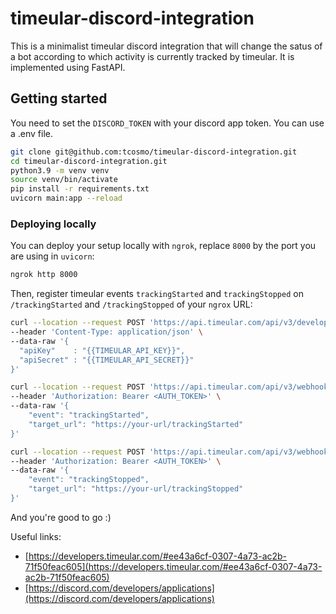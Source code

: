 # timeular-discord-integration

This is a minimalist timeular discord integration that will change the satus of a bot according to which activity is currently tracked by timeular. It is implemented using FastAPI.

## Getting started

You need to set the `DISCORD_TOKEN` with your discord app token. You can use a .env file.

```bash
git clone git@github.com:tcosmo/timeular-discord-integration.git
cd timeular-discord-integration.git
python3.9 -m venv venv
source venv/bin/activate
pip install -r requirements.txt
uvicorn main:app --reload
```

### Deploying locally

You can deploy your setup locally with `ngrok`, replace `8000` by the port you are using in `uvicorn`:

```bash
ngrok http 8000
```

Then, register timeular events `trackingStarted` and `trackingStopped` on `/trackingStarted` and `/trackingStopped` of your `ngrox` URL:

```bash
curl --location --request POST 'https://api.timeular.com/api/v3/developer/sign-in' \
--header 'Content-Type: application/json' \
--data-raw '{
  "apiKey"    : "{{TIMEULAR_API_KEY}}",
  "apiSecret" : "{{TIMEULAR_API_SECRET}}"
}'
```

```bash
curl --location --request POST 'https://api.timeular.com/api/v3/webhooks/subscription' \
--header 'Authorization: Bearer <AUTH_TOKEN>' \
--data-raw '{
    "event": "trackingStarted",
    "target_url": "https://your-url/trackingStarted"
}'
```

```bash
curl --location --request POST 'https://api.timeular.com/api/v3/webhooks/subscription' \
--header 'Authorization: Bearer <AUTH_TOKEN>' \
--data-raw '{
    "event": "trackingStopped",
    "target_url": "https://your-url/trackingStopped"
}'
```

And you're good to go :) 

Useful links:

- [https://developers.timeular.com/#ee43a6cf-0307-4a73-ac2b-71f50feac605](https://developers.timeular.com/#ee43a6cf-0307-4a73-ac2b-71f50feac605)
- [https://discord.com/developers/applications](https://discord.com/developers/applications)

